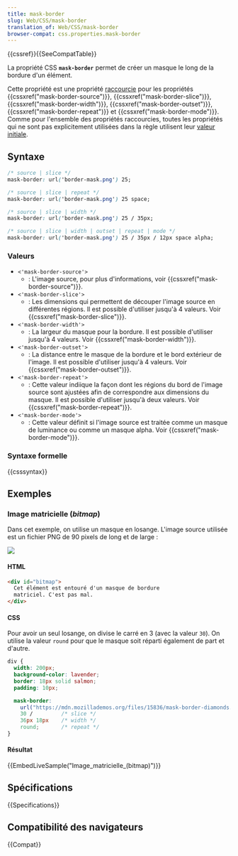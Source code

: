 ```yaml
---
title: mask-border
slug: Web/CSS/mask-border
translation_of: Web/CSS/mask-border
browser-compat: css.properties.mask-border
---
```

{{cssref}}{{SeeCompatTable}}

La propriété CSS **`mask-border`** permet de créer un masque le long de la bordure d'un élément.

Cette propriété est une propriété [raccourcie](/fr/docs/Web/CSS/Shorthand_properties) pour les propriétés {{cssxref("mask-border-source")}}, {{cssxref("mask-border-slice")}}, {{cssxref("mask-border-width")}}, {{cssxref("mask-border-outset")}}, {{cssxref("mask-border-repeat")}} et {{cssxref("mask-border-mode")}}. Comme pour l'ensemble des propriétés raccourcies, toutes les propriétés qui ne sont pas explicitement utilisées dans la règle utilisent leur [valeur initiale](/fr/docs/Web/CSS/initial_value).

## Syntaxe

```css
/* source | slice */
mask-border: url('border-mask.png') 25;

/* source | slice | repeat */
mask-border: url('border-mask.png') 25 space;

/* source | slice | width */
mask-border: url('border-mask.png') 25 / 35px;

/* source | slice | width | outset | repeat | mode */
mask-border: url('border-mask.png') 25 / 35px / 12px space alpha;
```

### Valeurs

- `<'mask-border-source'>`
  - : L'image source, pour plus d'informations, voir {{cssxref("mask-border-source")}}.
- `<'mask-border-slice'>`
  - : Les dimensions qui permettent de découper l'image source en différentes régions. Il est possible d'utiliser jusqu'à 4 valeurs. Voir {{cssxref("mask-border-slice")}}.
- `<'mask-border-width'>`
  - : La largeur du masque pour la bordure. Il est possible d'utiliser jusqu'à 4 valeurs. Voir {{cssxref("mask-border-width")}}.
- `<'mask-border-outset'>`
  - : La distance entre le masque de la bordure et le bord extérieur de l'image. Il est possible d'utiliser jusqu'à 4 valeurs. Voir {{cssxref("mask-border-outset")}}.
- `<'mask-border-repeat'>`
  - : Cette valeur indiique la façon dont les régions du bord de l'image source sont ajustées afin de correspondre aux dimensions du masque. Il est possible d'utiliser jusqu'à deux valeurs. Voir {{cssxref("mask-border-repeat")}}.
- `<'mask-border-mode'>`
  - : Cette valeur définit si l'image source est traitée comme un masque de luminance ou comme un masque alpha. Voir {{cssxref("mask-border-mode")}}.

### Syntaxe formelle

{{csssyntax}}

## Exemples

### Image matricielle (_bitmap_)

Dans cet exemple, on utilise un masque en losange. L'image source utilisée est un fichier PNG de 90 pixels de long et de large :

![](mask-border-diamonds.png)

#### HTML

```html
<div id="bitmap">
  Cet élément est entouré d'un masque de bordure
  matriciel. C'est pas mal.
</div>
```

#### CSS

Pour avoir un seul losange, on divise le carré en 3 (avec la valeur `30`). On utilise la valeur `round` pour que le masque soit réparti également de part et d'autre.

```css
div {
  width: 200px;
  background-color: lavender;
  border: 18px solid salmon;
  padding: 10px;

  mask-border:
    url("https://mdn.mozillademos.org/files/15836/mask-border-diamonds.png")  /* source */
    30 /         /* slice */
    36px 18px    /* width */
    round;       /* repeat */
}
```

#### Résultat

{{EmbedLiveSample("Image_matricielle_(bitmap)")}}

## Spécifications

{{Specifications}}

## Compatibilité des navigateurs

{{Compat}}
